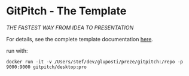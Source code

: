 # GitPitch - The Template

*THE FASTEST WAY FROM IDEA TO PRESENTATION*

For details, see the complete template documentation [here](https://gitpitch.com/docs/the-template).

run with:
```
docker run -it -v /Users/stef/dev/gluposti/preze/gitpitch:/repo -p 9000:9000 gitpitch/desktop:pro
```

